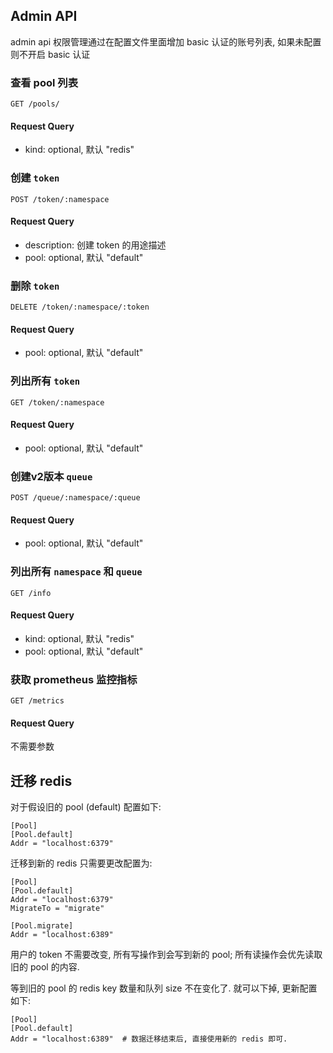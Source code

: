 ## Admin API

admin api 权限管理通过在配置文件里面增加 basic 认证的账号列表, 如果未配置则不开启 basic 认证

### 查看 pool 列表

```
GET /pools/
```

#### Request Query

- kind: optional, 默认 "redis"

### 创建 `token`

```
POST /token/:namespace
```

#### Request Query

- description: 创建 token 的用途描述
- pool: optional, 默认 "default"


### 删除 `token`

```
DELETE /token/:namespace/:token
```

#### Request Query
- pool: optional, 默认 "default"


### 列出所有 `token`

```
GET /token/:namespace
```

#### Request Query
- pool: optional, 默认 "default"

### 创建v2版本 `queue`

```
POST /queue/:namespace/:queue
```

#### Request Query

- pool: optional, 默认 "default"

### 列出所有 `namespace` 和 `queue`

```
GET /info
```

#### Request Query
- kind: optional, 默认 "redis"
- pool: optional, 默认 "default"

### 获取 prometheus 监控指标 

```
GET /metrics
```

#### Request Query

不需要参数

## 迁移 redis

对于假设旧的 pool (default) 配置如下:

```
[Pool]
[Pool.default]
Addr = "localhost:6379"
```

迁移到新的 redis 只需要更改配置为:

```
[Pool]
[Pool.default]
Addr = "localhost:6379"
MigrateTo = "migrate"

[Pool.migrate]
Addr = "localhost:6389"
```

用户的 token 不需要改变, 所有写操作到会写到新的 pool; 所有读操作会优先读取旧的 pool 的内容.

等到旧的 pool 的 redis key 数量和队列 size 不在变化了. 就可以下掉, 更新配置如下:

```
[Pool]
[Pool.default]
Addr = "localhost:6389"  # 数据迁移结束后, 直接使用新的 redis 即可.
```

